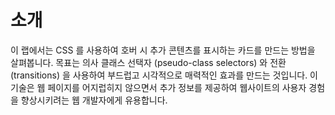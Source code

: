 # 소개

이 랩에서는 CSS 를 사용하여 호버 시 추가 콘텐츠를 표시하는 카드를 만드는 방법을 살펴봅니다. 목표는 의사 클래스 선택자 (pseudo-class selectors) 와 전환 (transitions) 을 사용하여 부드럽고 시각적으로 매력적인 효과를 만드는 것입니다. 이 기술은 웹 페이지를 어지럽히지 않으면서 추가 정보를 제공하여 웹사이트의 사용자 경험을 향상시키려는 웹 개발자에게 유용합니다.
